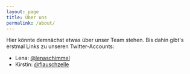 ```yaml
---
layout: page
title: Über uns
permalink: /about/
---
```


Hier könnte demnächst etwas über unser Team stehen. Bis dahin gibt's erstmal Links zu unseren Twitter-Accounts:

 * Lena: [@lenaschimmel](https://twitter.com/LenaSchimmel)
 * Kirstin: [@flauschzelle](https://twitter.com/flauschzelle)